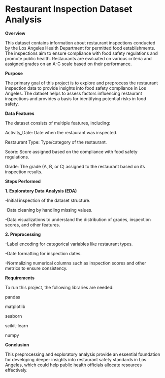 # Restaurant Inspection Dataset Analysis

**Overview**

This dataset contains information about restaurant inspections conducted by the Los Angeles Health Department for permitted food establishments. The inspections aim to ensure compliance with food safety regulations and promote public health. Restaurants are evaluated on various criteria and assigned grades on an A-C scale based on their performance.

**Purpose**

The primary goal of this project is to explore and preprocess the restaurant inspection data to provide insights into food safety compliance in Los Angeles. The dataset helps to assess factors influencing restaurant inspections and provides a basis for identifying potential risks in food safety.

**Data Features**

The dataset consists of multiple features, including:

Activity_Date: Date when the restaurant was inspected.

Restaurant Type: Type/category of the restaurant.
 
Score: Score assigned based on the compliance with food safety regulations.

Grade: The grade (A, B, or C) assigned to the restaurant based on its inspection results.

**Steps Performed**

**1. Exploratory Data Analysis (EDA)**

-Initial inspection of the dataset structure.

-Data cleaning by handling missing values.

-Data visualizations to understand the distribution of grades, inspection scores, and other features.

**2. Preprocessing**

-Label encoding for categorical variables like restaurant types.

-Date formatting for inspection dates.

-Normalizing numerical columns such as inspection scores and other metrics to ensure consistency.

**Requirements**

To run this project, the following libraries are needed:

pandas

matplotlib

seaborn

scikit-learn

numpy

**Conclusion**

This preprocessing and exploratory analysis provide an essential foundation for developing deeper insights into restaurant safety standards in Los Angeles, which could help public health officials allocate resources effectively.
